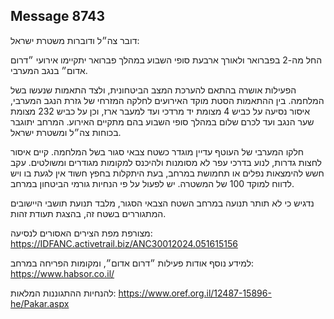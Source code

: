 ## Message 8743

דובר צה״ל ודוברות משטרת ישראל:

החל מה-2 בפברואר ולאורך ארבעת סופי השבוע במהלך פברואר יתקיימו אירועי ״דרום אדום״ בנגב המערבי. 

הפעילות אושרה בהתאם להערכת המצב הביטחונית, ולצד התאמות שנעשו בשל המלחמה. בין ההתאמות הסטת מוקד האירועים לחלקה המזרחי של גזרת הנגב המערבי, איסור נסיעה על כביש 4 מצומת יד מרדכי ועד למעבר ארז, וכן על כביש 232 מצומת שער הנגב ועד לכרם שלום במהלך סופי השבוע בהם מתקיים האירוע. המרחב יתוגבר בכוחות צה״ל ומשטרת ישראל.

חלקו המערבי של העוטף עדיין מוגדר כשטח צבאי סגור בשל המלחמה. קיים איסור לחצות גדרות, לנוע בדרכי עפר לא מסומנות ולהיכנס למקומות מגודרים ומשולטים. עקב חשש להימצאות נפלים או תחמושת במרחב, בעת היתקלות בחפץ חשוד אין לגעת בו ויש לדווח למוקד 100 של המשטרה. יש לפעול על פי הנחיות גורמי הביטחון במרחב.

נדגיש כי לא תותר תנועה במרחב השטח הצבאי הסגור, מלבד תנועת תושבי היישובים המתגוררים בשטח זה, בהצגת תעודת זהות.

מצורפת מפת הצירים האסורים לנסיעה: https://IDFANC.activetrail.biz/ANC30012024.051615156

למידע נוסף אודות פעילות ״דרום אדום״, ומקומות הפריחה במרחב: https://www.habsor.co.il/

להנחיות ההתגוננות המלאות: https://www.oref.org.il/12487-15896-he/Pakar.aspx

